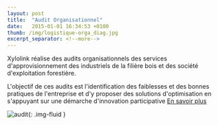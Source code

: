 ```yaml
---
layout: post
title:  "Audit Organisationnel"
date:   2015-01-01 16:34:53 +0100
thumb: /img/logistique-orga_diag.jpg
excerpt_separator: <!--more-->
---
```

Xylolink réalise des audits organisationnels des services d'approvisionnement des industriels de la filière bois et des société d'exploitation forestière.
<!--more--> 
L'objectif de ces audits est l'identification des faiblesses et des bonnes pratiques de l'entreprise et d'y proposer des solutions 
d'optimisation en s'appuyant sur une démarche d'innovation participative [En savoir plus](/logistique/innovation-logistique-participative)  

![audit]({{page.thumb}}){: .img-fluid }  

